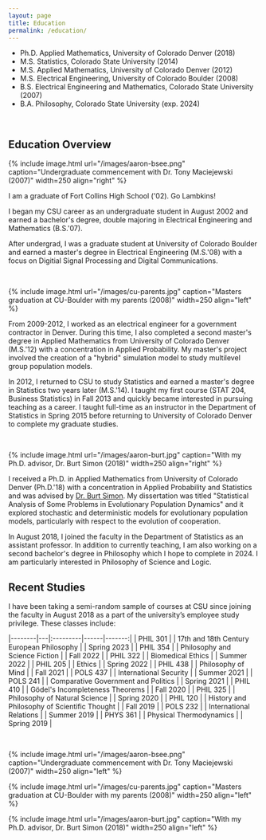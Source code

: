 ```yaml
---
layout: page
title: Education 
permalink: /education/
---
```


- Ph.D. Applied Mathematics, University of Colorado Denver (2018) <br>
- M.S. Statistics, Colorado State University (2014) <br>
- M.S. Applied Mathematics, University of Colorado Denver (2012) <br>
- M.S. Electrical Engineering, University of Colorado Boulder (2008) <br>
- B.S. Electrical Engineering and Mathematics, Colorado State University (2007) <br>
- B.A. Philosophy, Colorado State University (exp. 2024)

<br>

## Education Overview

{% include image.html url="/images/aaron-bsee.png" caption="Undergraduate commencement with Dr. Tony Maciejewski (2007)" width=250 align="right" %} 

<p>I am a graduate of Fort Collins High School ('02). Go Lambkins!

I began my CSU career as an undergraduate student in August 2002 and earned a bachelor's degree, double majoring in Electrical Engineering and Mathematics (B.S.'07).

After undergrad, I was a graduate student at University of Colorado Boulder and earned a master's degree in Electrical Engineering (M.S.'08) with a focus on Digitial Signal Processing and Digital Communications.</p>

<br clear="left"/>

{% include image.html url="/images/cu-parents.jpg" caption="Masters graduation at CU-Boulder with my parents (2008)" width=250 align="left" %} 

<p>From 2009-2012, I worked as an electrical engineer for a government contractor in Denver. During this time, I also completed a second master's degree in Applied Mathematics from University of Colorado Denver (M.S.'12) with a concentration in Applied Probability. My master's project involved the creation of a "hybrid" simulation model to study multilevel group population models.

In 2012, I returned to CSU to study Statistics and earned a master's degree in Statistics two years later (M.S.'14). I taught my first course (STAT 204, Business Statistics) in Fall 2013 and quickly became interested in pursuing teaching as a career. I taught full-time as an instructor in the Department of Statistics in Spring 2015 before returning to University of Colorado Denver to complete my graduate studies.</p>

<br clear="left"/>

{% include image.html url="/images/aaron-burt.jpg" caption="With my Ph.D. advisor, Dr. Burt Simon (2018)" width=250  align="right" %}

<p>I received a Ph.D. in Applied Mathematics from University of Colorado Denver (Ph.D.'18) with a concentration in Applied Probability and Statistics and was advised by <a href="http://math.ucdenver.edu/~bsimon/">Dr. Burt Simon</a>. My dissertation was titled "Statistical Analysis of Some Problems in Evolutionary Population Dynamics" and it explored stochastic and deterministic models for evolutionary population models, particularly with respect to the evolution of cooperation. 

In August 2018, I joined the faculty in the Department of Statistics as an assistant professor. In addition to currently teaching, I am also working on a second bachelor's degree in Philosophy which I hope to complete in 2024. I am particularly interested in Philosophy of Science and Logic. </p>


## Recent Studies

I have been taking a semi-random sample of courses at CSU since joining the faculty in August 2018 as a part of the university’s employee study privilege. These classes include:

|--------|---|:---------|------|-------:|
| PHIL 301 | | 17th and 18th Century European Philosophy | | Spring 2023 |
| PHIL 354 | | Philosophy and Science Fiction | | Fall 2022 |
| PHIL 322 | | Biomedical Ethics | | Summer 2022 |
| PHIL 205 | | Ethics | | Spring 2022 |
| PHIL 438 | | Philosophy of Mind | | Fall 2021 |
| POLS 437 | | International Security | | Summer 2021 |
| POLS 241 | | Comparative Government and Politics | | Spring 2021 |
| PHIL 410 | | Gödel's Incompleteness Theorems | | Fall 2020 |
| PHIL 325 | | Philosophy of Natural Science | | Spring 2020 |
| PHIL 120 | | History and Philosophy of Scientific Thought | | Fall 2019 |
| POLS 232 | | International Relations | | Summer 2019 |
| PHYS 361 | | Physical Thermodynamics | | Spring 2019 |

<br>

{% include image.html url="/images/aaron-bsee.png" caption="Undergraduate commencement with Dr. Tony Maciejewski (2007)" width=250 align="left" %} 

{% include image.html url="/images/cu-parents.jpg" caption="Masters graduation at CU-Boulder with my parents (2008)" width=250 align="left" %} 

{% include image.html url="/images/aaron-burt.jpg" caption="With my Ph.D. advisor, Dr. Burt Simon (2018)" width=250  align="left" %}


